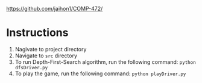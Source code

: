 https://github.com/jaihon1/COMP-472/

# Instructions

1. Nagivate to project directory 
2. Navigate to `src` directory
3. To run Depth-First-Search algorithm, run the following command: `python dfsDriver.py`
4. To play the game, run the following command: `python playDriver.py`
